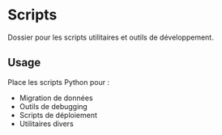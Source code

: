 # Scripts

Dossier pour les scripts utilitaires et outils de développement.

## Usage

Place les scripts Python pour :
- Migration de données
- Outils de debugging
- Scripts de déploiement
- Utilitaires divers